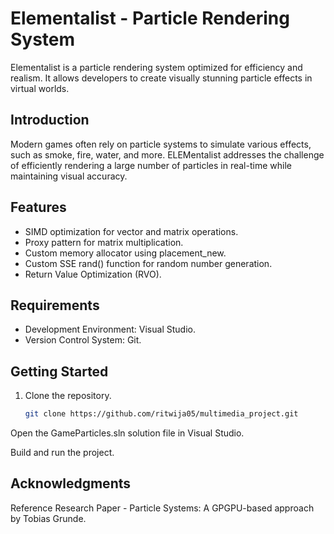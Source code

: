 # Elementalist - Particle Rendering System

Elementalist is a particle rendering system optimized for efficiency and realism. It allows developers to create visually stunning particle effects in virtual worlds.

## Introduction

Modern games often rely on particle systems to simulate various effects, such as smoke, fire, water, and more. ELEMentalist addresses the challenge of efficiently rendering a large number of particles in real-time while maintaining visual accuracy.

## Features

- SIMD optimization for vector and matrix operations.
- Proxy pattern for matrix multiplication.
- Custom memory allocator using placement_new.
- Custom SSE rand() function for random number generation.
- Return Value Optimization (RVO).

## Requirements

- Development Environment: Visual Studio.
- Version Control System: Git.

## Getting Started

1. Clone the repository.
   ```bash
   git clone https://github.com/ritwija05/multimedia_project.git
Open the GameParticles.sln solution file in Visual Studio.

Build and run the project.


## Acknowledgments
Reference Research Paper - Particle Systems: A GPGPU-based approach by Tobias Grunde.
